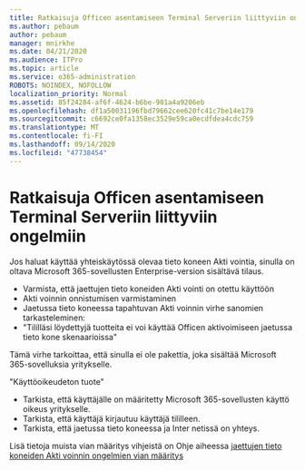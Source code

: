 ```yaml
---
title: Ratkaisuja Officen asentamiseen Terminal Serveriin liittyviin ongelmiin
ms.author: pebaum
author: pebaum
manager: mnirkhe
ms.date: 04/21/2020
ms.audience: ITPro
ms.topic: article
ms.service: o365-administration
ROBOTS: NOINDEX, NOFOLLOW
localization_priority: Normal
ms.assetid: 85f24284-af6f-4624-b6be-901a4a9206eb
ms.openlocfilehash: df1a50031196fbd79662cee620fc41c7be14e179
ms.sourcegitcommit: c6692ce0fa1358ec3529e59ca0ecdfdea4cdc759
ms.translationtype: MT
ms.contentlocale: fi-FI
ms.lasthandoff: 09/14/2020
ms.locfileid: "47738454"
---
```

# <a name="solutions-for-issues-around-installing-office-on-a-terminal-server"></a>Ratkaisuja Officen asentamiseen Terminal Serveriin liittyviin ongelmiin

Jos haluat käyttää yhteiskäytössä olevaa tieto koneen Akti vointia, sinulla on oltava Microsoft 365-sovellusten Enterprise-version sisältävä tilaus.
  
- Varmista, että jaettujen tieto koneiden Akti vointi on otettu käyttöön
- Akti voinnin onnistumisen varmistaminen
- Jaetussa tieto koneessa tapahtuvan Akti voinnin virhe sanomien tarkasteleminen:
- "Tililläsi löydettyjä tuotteita ei voi käyttää Officen aktivoimiseen jaetussa tieto kone skenaarioissa"
  
Tämä virhe tarkoittaa, että sinulla ei ole pakettia, joka sisältää Microsoft 365-sovelluksia yritykselle.

"Käyttöoikeudeton tuote"

- Tarkista, että käyttäjälle on määritetty Microsoft 365-sovellusten käyttö oikeus yritykselle.
- Tarkista, että käyttäjä kirjautuu käyttäjä tililleen.
- Tarkista, että jaetussa tieto koneessa ja Inter netissä on yhteys.

Lisä tietoja muista vian määritys vihjeistä on Ohje aiheessa [jaettujen tieto koneiden Akti voinnin ongelmien vian määritys](https://docs.microsoft.com/DeployOffice/troubleshoot-shared-computer-activation)